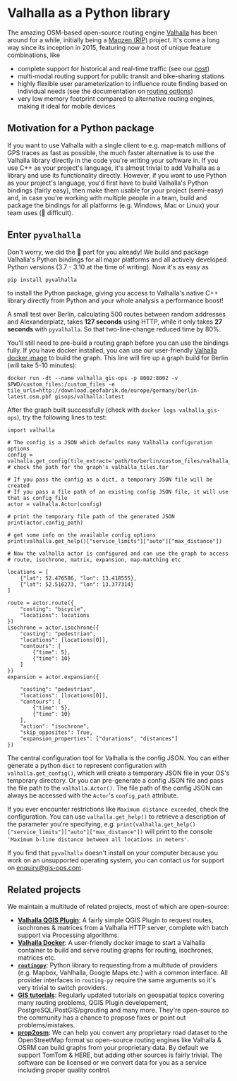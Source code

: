 # Valhalla as a Python library

The amazing OSM-based open-source routing engine [Valhalla](https://github.com/valhalla/valhalla) has been around for a while, initially being a [Mapzen (RIP)](https://www.mapzen.com/blog/shutdown) project. It's come a long way since its inception in 2015, featuring now a host of unique feature combinations, like

- complete support for historical and real-time traffic (see our [post](#here))
- multi-modal routing support for public transit and bike-sharing stations
- highly flexible user parameterization to influence route finding based on individual needs (see the documentation on [routing options](https://github.com/valhalla/valhalla/blob/master/docs/api/turn-by-turn/api-reference.md))
- very low memory footprint compared to alternative routing engines, making it ideal for mobile devices

## Motivation for a Python package

If you want to use Valhalla with a single client to e.g. map-match millions of GPS traces as fast as possible, the much faster alternative is to use the Valhalla library directly in the code you're writing your software in. If you use C++ as your project's language, it's almost trivial to add Valhalla as a library and use its functionality directly. However, if you want to use Python as your project's language, you'd first have to build Valhalla's Python bindings (fairly easy), then make them usable for your project (semi-easy) and, in case you're working with multiple people in a team, build and package the bindings for all platforms (e.g. Windows, Mac or Linux) your team uses (:exploding_head: difficult).

## Enter `pyvalhalla`

Don't worry, we did the :exploding_head: part for you already! We build and package Valhalla's Python bindings for all major platforms and all actively developed Python versions (3.7 - 3.10 at the time of writing). Now it's as easy as

`pip install pyvalhalla`

to install the Python package, giving you access to Valhalla's native C++ library directly from Python and your whole analysis a performance boost!

A small test over Berlin, calculating 500 routes between random addresses and Alexanderplatz, takes **127 seconds** using HTTP, while it only takes **27 seconds** with `pyvalhalla`. So that two-line-change reduced time by 80%.

You'll still need to pre-build a routing graph before you can use the bindings fully. If you have docker installed, you can use our user-friendly [Valhalla docker image](https://github.com/gis-ops/docker-valhalla) to build the graph. This line will fire up a graph build for Berlin (will take 5-10 minutes):

`docker run -dt --name valhalla_gis-ops -p 8002:8002 -v $PWD/custom_files:/custom_files -e tile_urls=http://download.geofabrik.de/europe/germany/berlin-latest.osm.pbf gisops/valhalla:latest`

After the graph built successfully (check with `docker logs valhalla_gis-ops`), try the following lines to test:

```
import valhalla

# The config is a JSON which defaults many Valhalla configuration options
config = valhalla.get_config(tile_extract='path/to/berlin/custom_files/valhalla_tiles.tar')  # check the path for the graph's valhalla_tiles.tar

# If you pass the config as a dict, a temporary JSON file will be created
# If you pass a file path of an existing config JSON file, it will use that as config file
actor = valhalla.Actor(config)

# print the temporary file path of the generated JSON
print(actor.config_path)

# get some info on the available config options
print(valhalla.get_help()["service_limits"]["auto"]["max_distance"])

# Now the valhalla actor is configured and can use the graph to access
# route, isochrone, matrix, expansion, map-matching etc

locations = [
	{"lat": 52.476586, "lon": 13.418555},
	{"lat": 52.516273, "lon": 13.377314}
]

route = actor.route({
	"costing": "bicycle",
	"locations": locations
})
isochrone = actor.isochrone({
	"costing": "pedestrian",
	"locations": [locations[0]],
	"contours": [
		{"time": 5},
		{"time": 10}
	]
})
expansion = actor.expansion({

	"costing": "pedestrian",
	"locations": [locations[0]],
	"contours": [
		{"time": 5},
		{"time": 10}
	],
	"action": "isochrone",
	"skip_opposites": True,
	"expansion_properties": ["durations", "distances"]
})
```

The central configuration tool for Valhalla is the config JSON. You can either generate a python `dict` to represent configuration with `valhalla.get_config()`, which will create a temporary JSON file in your OS's temporary directory. Or you can pre-generate a config JSON file and pass the file path to the `valhalla.Actor()`. The file path of the config JSON can always be accessed with the `Actor`'s `config_path` attribute.

If you ever encounter restrictions like `Maximum distance exceeded`, check the configuration. You can use `valhalla.get_help()` to retrieve a description of the parameter you're specifying, e.g. `print(valhalla.get_help()["service_limits"]["auto"]["max_distance"])` will print to the console `'Maximum b-line distance between all locations in meters'`.

If you find that `pyvalhalla` doesn't install on your computer because you work on an unsupported operating system, you can contact us for support on enquiry@gis-ops.com.

## Related projects

We maintain a multitude of related projects, most of which are open-source:

- [**Valhalla QGIS Plugin**](https://plugins.qgis.org/plugins/valhalla/): A fairly simple QGIS Plugin to request routes, isochrones & matrices from a Valhalla HTTP server, complete with batch support via Processing algorithms.
- [**Valhalla Docker**](https://github.com/gis-ops/docker-valhalla): A user-friendly docker image to start a Valhalla container to build and serve routing graphs for routing, isochrones, matrices etc.
- [**`routingpy`**](https://github.com/gis-ops/routing-py): Python library to requesting from a multitude of providers (e.g. Mapbox, Vahlhalla, Google Maps etc.) with a common interface. All provider interfaces in `routing-py` require the same arguments so it's very trivial to switch providers.
- [**GIS tutorials**](https://github.com/gis-ops/tutorials): Regularly updated tutorials on geospatial topics covering many routing problems, QGIS Plugin developement, PostgreSQL/PostGIS/pgrouting and many more. They're open-source so the community has a chance to propose fixes or point out problems/mistakes.
- [**prop2osm**](https://github.com/gis-ops/prop2osm): We can help you convert any proprietary road dataset to the OpenStreetMap format so open-source routing engines like Valhalla & OSRM can build graphs from your proprietary data. By default we support TomTom & HERE, but adding other sources is fairly trivial. The software can be licensed or we convert data for you as a service including proper quality control.
